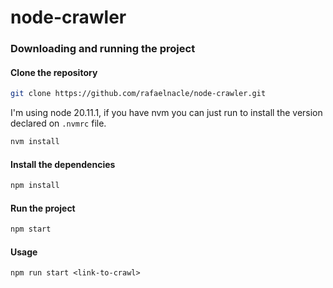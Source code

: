 # node-crawler

### Downloading and running the project
#### Clone the repository
```bash
git clone https://github.com/rafaelnacle/node-crawler.git
```
I'm using node 20.11.1, if you have nvm you can just run to install the version declared on `.nvmrc` file.
```bash
nvm install
```
#### Install the dependencies
```bash
npm install
```

#### Run the project
```bash
npm start
```

#### Usage
```
npm run start <link-to-crawl>
```
